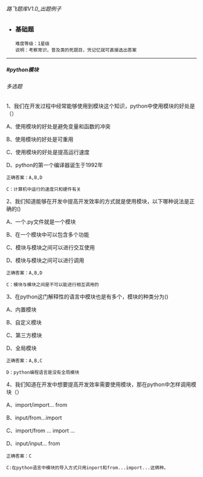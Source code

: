 ###### 路飞题库V1.0\_出题例子

* ### 基础题

  ```
  难度等级：1星级
  说明：考察常识，普及类的死题目，凭记忆就可直接选出答案
  ```

---

##### \#python模块

###### 多选题

1、我们在开发过程中经常能够使用到模块这个知识，python中使用模块的好处是（）

A、使用模块的好处是避免变量和函数的冲突

B、使用模块的好处是可重用

C、使用模块的好处是提高运行速度

D、python的第一个编译器诞生于1992年

```
正确答案：A,B,D
```

```
C：计算机中运行的速度只和硬件有关
```

2、我们知道能够在开发中提高开发效率的方式就是使用模块，以下哪种说法是正确的\(\)

A、一个.py文件就是一个模块

B、在一个模块中可以包含多个功能

C、模块与模块之间可以进行交互使用

D、模块与模块之间可以进行调用

```
正确答案：A,B,D
```

```
C：模块与模块之间是不可以能进行相互调用的
```

3、在python这门解释性的语言中模块也是有多个，模块的种类分为\(\)

A、内置模块

B、自定义模块

C、第三方模块

D、全局模块

```
正确答案：A,B,C
```

```
D：python编程语言是没有全局模块
```

4、我们知道在开发中想要提高开发效率需要使用模块，那在python中怎样调用模块（）

A、import/import… from

B、input/from…import

C、import/from … import …

D、input/input… from

```
正确答案：C
```

```
C:在python语言中模块的导入方式只用inport和from...import...这俩种。
```



